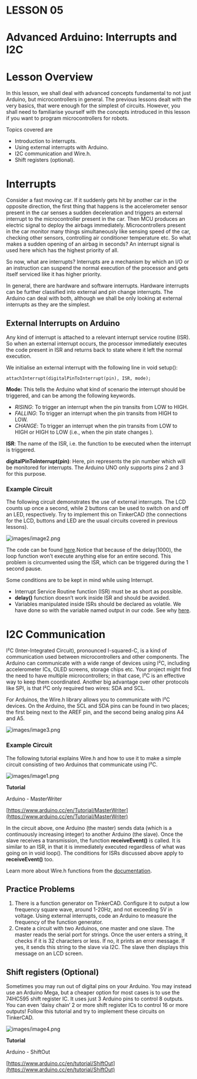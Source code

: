# LESSON 05

# Advanced Arduino: **Interrupts and I2C**

# **Lesson Overview**

In this lesson, we shall deal with advanced concepts fundamental to not just Arduino, but microcontrollers in general. The previous lessons dealt with the very basics, that were enough for the simplest of circuits. However, you shall need to familiarise yourself with the concepts introduced in this lesson if you want to program microcontrollers for robots.

Topics covered are

- Introduction to interrupts.
- Using external interrupts with Arduino.
- I2C communication and Wire.h.
- Shift registers (optional).

# Interrupts

Consider a fast moving car. If it suddenly gets hit by another car in the opposite direction, the first thing that happens is the accelerometer sensor present in the car senses a sudden deceleration and triggers an external interrupt to the microcontroller present in the car. Then MCU produces an electric signal to deploy the airbags immediately. Microcontrollers present in the car monitor many things simultaneously like sensing speed of the car, checking other sensors, controlling air conditioner temperature etc. So what makes a sudden opening of an airbag in seconds? An interrupt signal is used here which has the highest priority of all.

So now, what are interrupts? Interrupts are a mechanism by which an I/O or an instruction can suspend the normal execution of the processor and gets itself serviced like it has higher priority.

In general, there are hardware and software interrupts. Hardware interrupts can be further classified into external and pin change interrupts. The Arduino can deal with both, although we shall be only looking at external interrupts as they are the simplest.

## External Interrupts on Arduino

Any kind of interrupt is attached to a relevant interrupt service routine (ISR). So when an external interrupt occurs, the processor immediately executes the code present in ISR and returns back to state where it left the normal execution.

We initialise an external interrupt with the following line in void setup():

```arduino
attachInterrupt(digitalPinToInterrupt(pin), ISR, mode);
```

**Mode:** This tells the Arduino what kind of scenario the interrupt should be triggered, and can be among the following keywords. 

- *RISING*: To trigger an interrupt when the pin transits from LOW to HIGH.
- *FALLING*: To trigger an interrupt when the pin transits from HIGH to LOW.
- *CHANGE*: To trigger an interrupt when the pin transits from LOW to HIGH or HIGH to LOW (i.e., when the pin state changes ).

**ISR**: The name of the ISR, i.e. the function to be executed when the interrupt is triggered.

**digitalPinToInterrupt(pin)**: Here, pin represents the pin number which will be monitored for interrupts. The Arduino UNO only supports pins 2 and 3 for this purpose. 

### Example Circuit

The following circuit demonstrates the use of external interrupts. The LCD counts up once a second, while 2 buttons can be used to switch on and off an LED, respectively. Try to implement this on TinkerCAD (the connections for the LCD, buttons and LED are the usual circuits covered in previous lessons).

![images/image2.png](images/image2.png)

The code can be found [here](https://create.arduino.cc/editor/tannypb/9b1b963e-8b54-47f4-9c54-ca498c301c1b/preview).Notice that because of the delay(1000), the loop function won’t execute anything else for an entire second. This problem is circumvented using the ISR, which can be triggered during the 1 second pause.

Some conditions are to be kept in mind while using Interrupt.

- Interrupt Service Routine function (ISR) must be as short as possible.
- **delay()** function doesn’t work inside ISR and should be avoided.
- Variables manipulated inside ISRs should be declared as volatile. We have done so with the variable named output in our code. See why [here](https://arduino.stackexchange.com/a/20998).

# I2C Communication

I²C (Inter-Integrated Circuit), pronounced I-squared-C, is a kind of communication used between microcontrollers and other components. The Arduino can communicate with a wide range of devices using I²C, including accelerometer ICs, OLED screens, storage chips etc. Your project might find the need to have multiple microcontrollers; in that case, I²C is an effective way to keep them coordinated. Another big advantage over other protocols like SPI, is that I²C only required two wires: SDA and SCL.

For Arduinos, the Wire.h library allows you to communicate with I²C devices. On the Arduino, the SCL and SDA pins can be found in two places; the first being next to the AREF pin, and the second being analog pins A4 and A5.

![images/image3.png](images/image3.png)

### Example Circuit

The following tutorial explains Wire.h and how to use it to make a simple circuit consisting of two Arduinos that communicate using I²C.

![images/image1.png](images/image1.png)

**Tutorial**

Arduino - MasterWriter

[https://www.arduino.cc/en/Tutorial/MasterWriter](https://www.arduino.cc/en/Tutorial/MasterWriter)

In the circuit above, one Arduino (the master) sends data (which is a continuously increasing integer) to another Arduino (the slave). Once the slave receives a transmission, the function **receiveEvent()** is called. It is similar to an ISR, in that it is immediately executed regardless of what was going on in void loop(). The conditions for ISRs discussed above apply to **receiveEvent()** too.

Learn more about Wire.h functions from the [documentation](https://www.arduino.cc/en/reference/wire). 

## Practice Problems

1. There is a function generator on TinkerCAD. Configure it to output a low frequency square wave, around 1-20Hz, and not exceeding 5V in voltage. Using external interrupts, code an Arduino to measure the frequency of the function generator.
2. Create a circuit with two Arduinos, one master and one slave. The master reads the serial port for strings. Once the user enters a string, it checks if it is 32 characters or less. If no, it prints an error message. If yes, it sends this string to the slave via I2C. The slave then displays this message on an LCD screen.

## Shift registers (Optional)

Sometimes you may run out of digital pins on your Arduino. You may instead use an Arduino Mega, but a cheaper option for most cases is to use the 74HC595 shift register IC. It uses just 3 Arduino pins to control 8 outputs. You can even ‘daisy chain’ 2 or more shift register ICs to control 16 or more outputs! Follow this tutorial and try to implement these circuits on TinkerCAD.

![images/image4.png](images/image4.png)

**Tutorial**

Arduino - ShiftOut

[https://www.arduino.cc/en/tutorial/ShiftOut](https://www.arduino.cc/en/tutorial/ShiftOut)